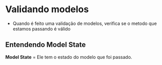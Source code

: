 # Validando modelos

- Quando é feito uma validação de modelos, verifica se o metodo que estamos passando é válido

## Entendendo Model State

**Model State** = Ele tem o estado do modelo que foi passado.
